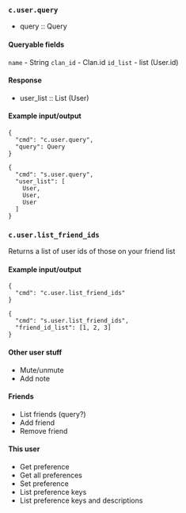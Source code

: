 ### `c.user.query`
* query :: Query

#### Queryable fields
`name` - String
`clan_id` - Clan.id
`id_list` - list (User.id)

#### Response
* user_list :: List (User)

#### Example input/output
```
{
  "cmd": "c.user.query",
  "query": Query
}

{
  "cmd": "s.user.query",
  "user_list": [
    User,
    User,
    User
  ]
}
```

### `c.user.list_friend_ids`
Returns a list of user ids of those on your friend list

#### Example input/output
```
{
  "cmd": "c.user.list_friend_ids"
}

{
  "cmd": "s.user.list_friend_ids",
  "friend_id_list": [1, 2, 3]
}
```

#### Other user stuff
- Mute/unmute
- Add note

#### Friends
- List friends (query?)
- Add friend
- Remove friend

#### This user
- Get preference
- Get all preferences
- Set preference
- List preference keys
- List preference keys and descriptions
